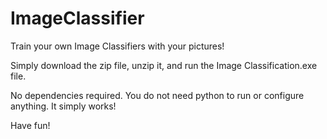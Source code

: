 # ImageClassifier

Train your own Image Classifiers with your pictures!

Simply download the zip file, unzip it, and run the Image Classification.exe file.

No dependencies required. You do not need python to run or configure anything. It simply works!

Have fun!
